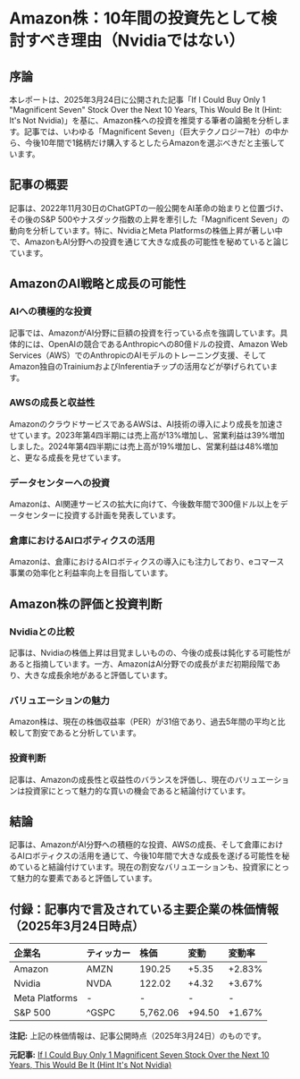 # Amazon株：10年間の投資先として検討すべき理由（Nvidiaではない）

## 序論

本レポートは、2025年3月24日に公開された記事「If I Could Buy Only 1 "Magnificent Seven" Stock Over the Next 10 Years, This Would Be It (Hint: It's Not Nvidia)」を基に、Amazon株への投資を推奨する筆者の論拠を分析します。記事では、いわゆる「Magnificent Seven」（巨大テクノロジー7社）の中から、今後10年間で1銘柄だけ購入するとしたらAmazonを選ぶべきだと主張しています。

## 記事の概要

記事は、2022年11月30日のChatGPTの一般公開をAI革命の始まりと位置づけ、その後のS&P 500やナスダック指数の上昇を牽引した「Magnificent Seven」の動向を分析しています。特に、NvidiaとMeta Platformsの株価上昇が著しい中で、AmazonもAI分野への投資を通じて大きな成長の可能性を秘めていると論じています。

## AmazonのAI戦略と成長の可能性

### AIへの積極的な投資

記事では、AmazonがAI分野に巨額の投資を行っている点を強調しています。具体的には、OpenAIの競合であるAnthropicへの80億ドルの投資、Amazon Web Services（AWS）でのAnthropicのAIモデルのトレーニング支援、そしてAmazon独自のTrainiumおよびInferentiaチップの活用などが挙げられています。

### AWSの成長と収益性

AmazonのクラウドサービスであるAWSは、AI技術の導入により成長を加速させています。2023年第4四半期には売上高が13%増加し、営業利益は39%増加しました。2024年第4四半期には売上高が19%増加し、営業利益は48%増加と、更なる成長を見せています。

### データセンターへの投資

Amazonは、AI関連サービスの拡大に向けて、今後数年間で300億ドル以上をデータセンターに投資する計画を発表しています。

### 倉庫におけるAIロボティクスの活用

Amazonは、倉庫におけるAIロボティクスの導入にも注力しており、eコマース事業の効率化と利益率向上を目指しています。

## Amazon株の評価と投資判断

### Nvidiaとの比較

記事は、Nvidiaの株価上昇は目覚ましいものの、今後の成長は鈍化する可能性があると指摘しています。一方、AmazonはAI分野での成長がまだ初期段階であり、大きな成長余地があると評価しています。

### バリュエーションの魅力

Amazon株は、現在の株価収益率（PER）が31倍であり、過去5年間の平均と比較して割安であると分析しています。

### 投資判断

記事は、Amazonの成長性と収益性のバランスを評価し、現在のバリュエーションは投資家にとって魅力的な買いの機会であると結論付けています。

## 結論

記事は、AmazonがAI分野への積極的な投資、AWSの成長、そして倉庫におけるAIロボティクスの活用を通じて、今後10年間で大きな成長を遂げる可能性を秘めていると結論付けています。現在の割安なバリュエーションも、投資家にとって魅力的な要素であると評価しています。

## 付録：記事内で言及されている主要企業の株価情報（2025年3月24日時点）

| 企業名 | ティッカー | 株価 | 変動 | 変動率 |
| :--------------- | :-------- | :------- | :----- | :------ |
| Amazon | AMZN | 190.25 | +5.35 | +2.83% |
| Nvidia | NVDA | 122.02 | +4.32 | +3.67% |
| Meta Platforms | - | - | - | - |
| S&P 500 | ^GSPC | 5,762.06 | +94.50 | +1.67% |

**注記:** 上記の株価情報は、記事公開時点（2025年3月24日）のものです。


**元記事:** [If I Could Buy Only 1 Magnificent Seven Stock Over the Next 10 Years, This Would Be It (Hint It's Not Nvidia)](https://finance.yahoo.com/news/could-buy-only-1-magnificent-222000983.html)